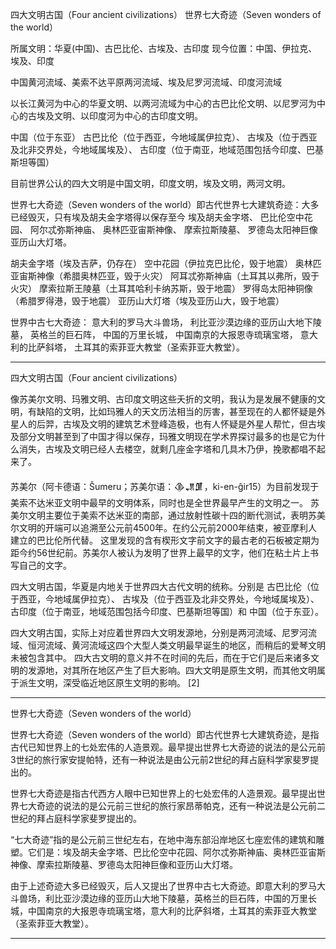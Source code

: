 四大文明古国（Four ancient civilizations）
世界七大奇迹（Seven wonders of the world）




所属文明：华夏(中国)、古巴比伦、古埃及、古印度
现今位置：中国、伊拉克、埃及、印度

中国黄河流域、美索不达平原两河流域、埃及尼罗河流域、印度河流域

以长江黄河为中心的华夏文明、以两河流域为中心的古巴比伦文明、以尼罗河为中心的古埃及文明、以印度河为中心的古印度文明。

中国（位于东亚）
古巴比伦（位于西亚，今地域属伊拉克）、
古埃及（位于西亚及北非交界处，今地域属埃及）、
古印度（位于南亚，地域范围包括今印度、巴基斯坦等国）

目前世界公认的四大文明是中国文明，印度文明，埃及文明，两河文明。




世界七大奇迹（Seven wonders of the world）即古代世界七大建筑奇迹：大多已经毁灭，只有埃及胡夫金字塔得以保存至今
埃及胡夫金字塔、
巴比伦空中花园、
阿尔忒弥斯神庙、
奥林匹亚宙斯神像、
摩索拉斯陵墓、
罗德岛太阳神巨像
亚历山大灯塔。

胡夫金字塔（埃及吉萨，仍存在）
空中花园（伊拉克巴比伦，毁于地震）
奥林匹亚宙斯神像（希腊奥林匹亚，毁于火灾）
阿耳忒弥斯神庙（土耳其以弗所，毁于火灾）
摩索拉斯王陵墓（土耳其哈利卡纳苏斯，毁于地震）
罗得岛太阳神铜像（希腊罗得港，毁于地震）
亚历山大灯塔（埃及亚历山大，毁于地震）


世界中古七大奇迹：
意大利的罗马大斗兽场，
利比亚沙漠边缘的亚历山大地下陵墓，
英格兰的巨石阵，
中国的万里长城，
中国南京的大报恩寺琉璃宝塔，
意大利的比萨斜塔，
土耳其的索菲亚大教堂（圣索菲亚大教堂）。





---------------------------------------------------------------------------------------------------------------------

四大文明古国（Four ancient civilizations）

像苏美尔文明、玛雅文明、古印度文明这些夭折的文明，我认为是发展不健康的文明，有缺陷的文明，比如玛雅人的天文历法相当的厉害，甚至现在的人都怀疑是外星人的后羿，古埃及文明的建筑艺术登峰造极，也有人怀疑是外星人帮忙，但古埃及部分文明甚至到了中国才得以保存，玛雅文明现在学术界探讨最多的也是它为什么消失，古埃及文明已经人去楼空，就剩几座金字塔和几具木乃伊，挽歌都唱不起来了。



苏美尔（阿卡德语：Šumeru；苏美尔语：𒆠𒂗𒂠，ki-en-ĝir15）为目前发现于美索不达米亚文明中最早的文明体系，同时也是全世界最早产生的文明之一。
苏美尔文明主要位于美索不达米亚的南部，通过放射性碳十四的断代测试，表明苏美尔文明的开端可以追溯至公元前4500年。在约公元前2000年结束，被亚摩利人建立的巴比伦所代替。
这里发现的含有楔形文字前文字的最古老的石板被定期为距今约56世纪前。苏美尔人被认为发明了世界上最早的文字，他们在粘土片上书写自己的文字。



四大文明古国，华夏是内地关于世界四大古代文明的统称。分别是
古巴比伦（位于西亚，今地域属伊拉克）、
古埃及（位于西亚及北非交界处，今地域属埃及）、
古印度（位于南亚，地域范围包括今印度、巴基斯坦等国）和
中国（位于东亚）。

四大文明古国，实际上对应着世界四大文明发源地，分别是两河流域、尼罗河流域、恒河流域、黄河流域这四个大型人类文明最早诞生的地区，而稍后的爱琴文明未被包含其中。
四大古文明的意义并不在时间的先后，而在于它们是后来诸多文明的发源地，对其所在地区产生了巨大影响。四大文明是原生文明，而其他文明属于派生文明，深受临近地区原生文明的影响。 [2]




---------------------------------------------------------------------------------------------------------------------
世界七大奇迹（Seven wonders of the world）

世界七大奇迹（Seven wonders of the world）即古代世界七大建筑奇迹，是指古代已知世界上的七处宏伟的人造景观。最早提出世界七大奇迹的说法的是公元前3世纪的旅行家安提帕特，还有一种说法是由公元前2世纪的拜占庭科学家斐罗提出的。

世界七大奇迹是指古代西方人眼中已知世界上的七处宏伟的人造景观。最早提出世界七大奇迹的说法的是公元前三世纪的旅行家昂蒂帕克，还有一种说法是公元前二世纪的拜占庭科学家斐罗提出的。

“七大奇迹”指的是公元前三世纪左右，在地中海东部沿岸地区七座宏伟的建筑和雕塑。它们是：埃及胡夫金字塔、巴比伦空中花园、阿尔忒弥斯神庙、奥林匹亚宙斯神像、摩索拉斯陵墓、罗德岛太阳神巨像和亚历山大灯塔。

由于上述奇迹大多已经毁灭，后人又提出了世界中古七大奇迹。即意大利的罗马大斗兽场，利比亚沙漠边缘的亚历山大地下陵墓，英格兰的巨石阵，中国的万里长城，中国南京的大报恩寺琉璃宝塔，意大利的比萨斜塔，土耳其的索菲亚大教堂（圣索菲亚大教堂）。



---------------------------------------------------------------------------------------------------------------------





